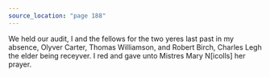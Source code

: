 ```yaml
---
source_location: "page 188"
---
```

We held our audit, I and the fellows for the two yeres last past in my absence,
Olyver Carter, Thomas Williamson, and Robert Birch, Charles Legh the elder
being receyver. I red and gave unto Mistres Mary N[icolls] her prayer.
